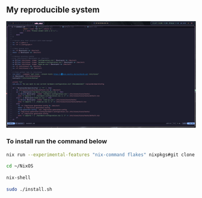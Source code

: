 ## My reproducible system

![Screenshot](./assets/preview.png)

### To install run the command below

```bash
nix run --experimental-features "nix-command flakes" nixpkgs#git clone https://github.com/Sly-Harvey/.NixOS.git ~/NixOS
```
```bash
cd ~/NixOS
```
```bash
nix-shell
```
```bash
sudo ./install.sh
```
